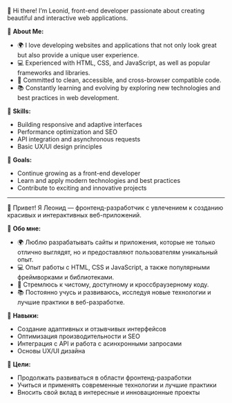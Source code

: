 👋 Hi there! I’m Leonid, front-end developer passionate about creating beautiful and interactive web applications.

🚀 **About Me:**

- 🌍 I love developing websites and applications that not only look great but also provide a unique user experience.
- 💻 Experienced with HTML, CSS, and JavaScript, as well as popular frameworks and libraries.
- 🎨 Committed to clean, accessible, and cross-browser compatible code.
- 📚 Constantly learning and evolving by exploring new technologies and best practices in web development.

🔧 **Skills:**

- Building responsive and adaptive interfaces
- Performance optimization and SEO
- API integration and asynchronous requests
- Basic UX/UI design principles

🎯 **Goals:**

- Continue growing as a front-end developer
- Learn and apply modern technologies and best practices
- Contribute to exciting and innovative projects

---

👋 Привет! Я Леонид —  фронтенд-разработчик с увлечением к созданию красивых и интерактивных веб-приложений.

🚀 **Обо мне:**

- 🌍 Люблю разрабатывать сайты и приложения, которые не только отлично выглядят, но и предоставляют пользователям уникальный опыт.
- 💻 Опыт работы с HTML, CSS и JavaScript, а также популярными фреймворками и библиотеками.
- 🎨 Стремлюсь к чистому, доступному и кроссбраузерному коду.
- 📚 Постоянно учусь и развиваюсь, исследуя новые технологии и лучшие практики в веб-разработке.

🔧 **Навыки:**

- Создание адаптивных и отзывчивых интерфейсов
- Оптимизация производительности и SEO
- Интеграция с API и работа с асинхронными запросами
- Основы UX/UI дизайна

🎯 **Цели:**

- Продолжать развиваться в области фронтенд-разработки
- Учиться и применять современные технологии и лучшие практики
- Вносить свой вклад в интересные и инновационные проекты
